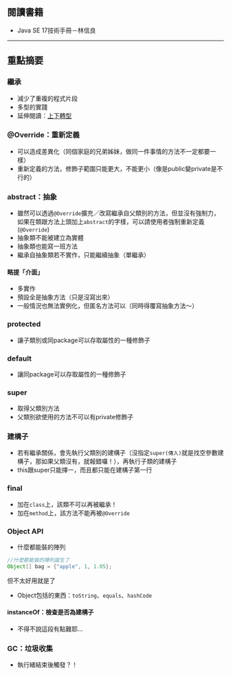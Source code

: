 ## 閱讀書籍
- Java SE 17技術手冊－林信良

***
## 重點摘要
### 繼承
- 減少了重複的程式片段
- 多型的實踐
- 延伸閱讀：[上下轉型](https://hackmd.io/@Rainmeo/Upcasting_And_Downcasting)

### @Override：重新定義
- 可以造成差異化（同個家庭的兄弟姊妹，做同一件事情的方法不一定都要一樣）
- 重新定義的方法，修飾子範圍只能更大，不能更小（像是public變private是不行的）

### abstract：抽象
- 雖然可以透過`@Override`擴充／改寫繼承自父類別的方法，但並沒有強制力，如果在類跟方法上頭加上`abstract`的字樣，可以請使用者強制重新定義(`@Override`)
- 抽象類不能被建立為實體
- 抽象類也能寫一班方法
- 繼承自抽象類若不實作，只能繼續抽象（單繼承）

#### 略提「介面」
- 多實作
- 預設全是抽象方法（只是沒寫出來）
- 一般情況也無法實例化，但匿名方法可以（同時得覆寫抽象方法～）

### protected
- 讓子類別或同package可以存取屬性的一種修飾子

### default
- 讓同package可以存取屬性的一種修飾子

### super
- 取得父類別方法
- 父類別欲使用的方法不可以有private修飾子

### 建構子
- 若有繼承關係，會先執行父類別的建構子（沒指定`super(傳入)`就是找空參數建構子，那如果父類沒有，就報錯囉！），再執行子類的建構子
- this跟super只能擇一，而且都只能在建構子第一行

### final
- 加在`class`上，該類不可以再被繼承！
- 加在`method`上，該方法不能再被`@Override`

### Object API
- 什麼都能裝的陣列
```java
//什麼都能裝的陣列誕生了
Object[] bag = {"apple", 1, 1.05};
```
但不太好用就是了

- Object包括的東西：`toString`、`equals`、`hashCode`

#### instanceOf：檢查是否為建構子
- 不得不說這段有點難耶...

### GC：垃圾收集
- 執行緒結束後觸發？！
